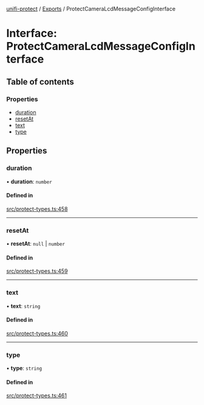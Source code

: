 [unifi-protect](../README.md) / [Exports](../modules.md) / ProtectCameraLcdMessageConfigInterface

# Interface: ProtectCameraLcdMessageConfigInterface

## Table of contents

### Properties

- [duration](ProtectCameraLcdMessageConfigInterface.md#duration)
- [resetAt](ProtectCameraLcdMessageConfigInterface.md#resetat)
- [text](ProtectCameraLcdMessageConfigInterface.md#text)
- [type](ProtectCameraLcdMessageConfigInterface.md#type)

## Properties

### duration

• **duration**: `number`

#### Defined in

[src/protect-types.ts:458](https://github.com/hjdhjd/unifi-protect/blob/a8068b4/src/protect-types.ts#L458)

___

### resetAt

• **resetAt**: ``null`` \| `number`

#### Defined in

[src/protect-types.ts:459](https://github.com/hjdhjd/unifi-protect/blob/a8068b4/src/protect-types.ts#L459)

___

### text

• **text**: `string`

#### Defined in

[src/protect-types.ts:460](https://github.com/hjdhjd/unifi-protect/blob/a8068b4/src/protect-types.ts#L460)

___

### type

• **type**: `string`

#### Defined in

[src/protect-types.ts:461](https://github.com/hjdhjd/unifi-protect/blob/a8068b4/src/protect-types.ts#L461)
